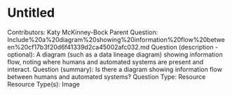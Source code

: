 # Untitled

Contributors: Katy McKinney-Bock
Parent Question: Include%20a%20diagram%20showing%20information%20flow%20between%20cf17b3f20d6f41339d2ca45002afc032.md
Question (description - optional): A diagram (such as a data lineage diagram) showing information flow, noting where humans and automated systems are present and interact.
Question (summary): Is there a diagram showing information flow between humans and automated systems?
Question Type: Resource
Resource Type(s): Image
